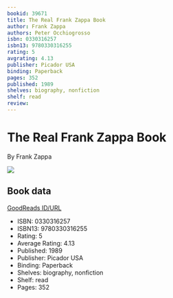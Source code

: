 ```yaml
---
bookid: 39671
title: The Real Frank Zappa Book
author: Frank Zappa
authors: Peter Occhiogrosso
isbn: 0330316257
isbn13: 9780330316255
rating: 5
avgrating: 4.13
publisher: Picador USA
binding: Paperback
pages: 352
published: 1989
shelves: biography, nonfiction
shelf: read
review: 
---
```


# The Real Frank Zappa Book

By Frank Zappa

![](https://i.gr-assets.com/images/S/compressed.photo.goodreads.com/books/1454520887l/39671._SX318_.jpg)

## Book data

[GoodReads ID/URL](https://www.goodreads.com/book/show/39671)

- ISBN: 0330316257
- ISBN13: 9780330316255
- Rating: 5
- Average Rating: 4.13
- Published: 1989
- Publisher: Picador USA
- Binding: Paperback
- Shelves: biography, nonfiction
- Shelf: read
- Pages: 352

